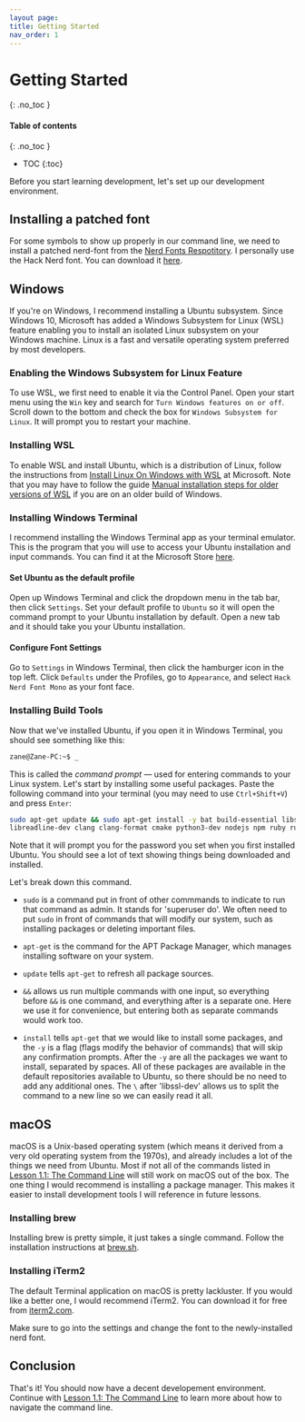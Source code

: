 ```yaml
---
layout page:
title: Getting Started
nav_order: 1
---
```

# Getting Started
{: .no_toc }

#### Table of contents
{: .no_toc }
- TOC
{:toc}

Before you start learning development, let's set up our development environment.

## Installing a patched font

For some symbols to show up properly in our command line, we need to install a patched nerd-font from the [Nerd Fonts Respotitory](https://github.com/ryanoasis/nerd-fonts). I personally use the Hack Nerd font. You can download it [here](https://github.com/ryanoasis/nerd-fonts/blob/master/patched-fonts/Hack/Regular/complete/Hack%20Regular%20Nerd%20Font%20Complete%20Mono.ttf).

## Windows

If you're on Windows, I recommend installing a Ubuntu subsystem. Since Windows 10, Microsoft has added a Windows Subsystem for Linux (WSL) feature enabling you to install an isolated Linux subsystem on your Windows machine. Linux is a fast and versatile operating system preferred by most developers.

### Enabling the Windows Subsystem for Linux Feature

To use WSL, we first need to enable it via the Control Panel. Open your start menu using the `Win` key and search for `Turn Windows features on or off`. Scroll down to the bottom and check the box for `Windows Subsystem for Linux`. It will prompt you to restart your machine.

### Installing WSL

To enable WSL and install Ubuntu, which is a distribution of Linux, follow the instructions from [Install Linux On Windows with WSL](https://docs.microsoft.com/en-us/windows/wsl/install) at Microsoft. Note that you may have to follow the guide [Manual installation steps for older versions of WSL](https://docs.microsoft.com/en-us/windows/wsl/install-manual) if you are on an older build of Windows.

### Installing Windows Terminal

I recommend installing the Windows Terminal app as your terminal emulator. This is the program that you will use to access your Ubuntu installation and input commands. You can find it at the Microsoft Store [here](https://apps.microsoft.com/store/detail/windows-terminal/9N0DX20HK701?hl=en-us&gl=US).

#### Set Ubuntu as the default profile

Open up Windows Terminal and click the dropdown menu in the tab bar, then click `Settings`. Set your default profile to `Ubuntu` so it will open the command prompt to your Ubuntu installation by default. Open a new tab and it should take you your Ubuntu installation.

#### Configure Font Settings

Go to `Settings` in Windows Terminal, then click the hamburger icon in the top left. Click `Defaults` under the Profiles, go to `Appearance`, and select `Hack Nerd Font Mono` as your font face.

### Installing Build Tools

Now that we've installed Ubuntu, if you open it in Windows Terminal, you should see something like this:

```sh
zane@Zane-PC:~$ _
```

This is called the _command prompt_ — used for entering commands to your Linux system. Let's start by installing some useful packages. Paste the following command into your terminal (you may need to use `Ctrl+Shift+V`) and press `Enter`:

```sh
sudo apt-get update && sudo apt-get install -y bat build-essential libssl-dev \
libreadline-dev clang clang-format cmake python3-dev nodejs npm ruby ruby-dev
```

Note that it will prompt you for the password you set when you first installed Ubuntu. You should see a lot of text showing things being downloaded and installed.

Let's break down this command.

* `sudo` is a command put in front of other commmands to indicate to run that command as admin. It stands for 'superuser do'. We often need to put `sudo` in front of commands that will modify our system, such as installing packages or deleting important files.

* `apt-get` is the command for the APT Package Manager, which manages installing software on your system.

* `update` tells `apt-get` to refresh all package sources.

* `&&` allows us run multiple commands with one input, so everything before  `&&` is one command, and everything after is a separate one. Here we use it for convenience, but entering both as separate commands would work too.

* `install` tells `apt-get` that we would like to install some packages, and the `-y` is a flag (flags modify the behavior of commands) that will skip any confirmation prompts. After the `-y` are all the packages we want to install, separated by spaces. All of these packages are available in the default repositories available to Ubuntu, so there should be no need to add any additional ones. The `\` after 'libssl-dev' allows us to split the command to a new line so we can easily read it all.

## macOS

macOS is a Unix-based operating system (which means it derived from a very old operating system from the 1970s), and already includes a lot of the things we need from Ubuntu. Most if not all of the commands listed in [Lesson 1.1: The Command Line](../lessons/lesson_1/lesson_1_1.md) will still work on macOS out of the box. The one thing I would recommend is installing a package manager. This makes it easier to install development tools I will reference in future lessons.

### Installing brew

Installing brew is pretty simple, it just takes a single command. Follow the installation instructions at [brew.sh](https://brew.sh).

### Installing iTerm2

The default Terminal application on macOS is pretty lackluster. If you would like a better one, I would recommend iTerm2. You can download it for free from [iterm2.com](https://iterm2.com).

Make sure to go into the settings and change the font to the newly-installed nerd font.

## Conclusion

That's it! You should now have a decent developement environment. Continue with [Lesson 1.1: The Command Line](../lessons/lesson_1/lesson_1_1.md) to learn more about how to navigate the command line.
